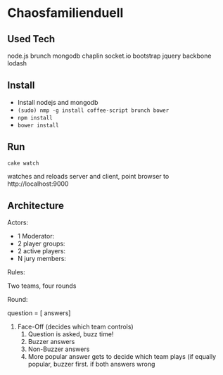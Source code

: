 # Chaosfamilienduell

## Used Tech

node.js brunch mongodb chaplin socket.io bootstrap jquery backbone lodash

## Install

* Install nodejs and mongodb
* `(sudo) nmp -g install coffee-script brunch bower`
* `npm install`
* `bower install`

## Run

`cake watch`

watches and reloads server and client, point browser to http://localhost:9000

## Architecture

Actors:

* 1 Moderator:
* 2 player groups:
* 2 active players:
* N jury members:

Rules:

Two teams, four rounds

Round:

question = [ answers]

1. Face-Off (decides which team controls)
	1. Question is asked, buzz time!
	2. Buzzer answers
	3. Non-Buzzer answers
	4. More popular answer gets to decide which team plays (if equally popular, buzzer first. if both answers wrong